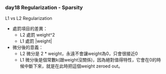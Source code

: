 ### day18 Regularization - Sparsity

L1 vs L2 Regularization
- 處罰項目的差異：
    - L2 處罰 weight^2
    - L1 處罰 |weight|
- 微分後的意義：
    - L2 微分是 2 * weight，永遠不會讓weight為0，只會很接近0
    - L1 微分後是個常數k(跟weight沒關係)，因為絕對值得特性，它會在0的時候中斷下來，就是在此時把這個weight zeroed out。